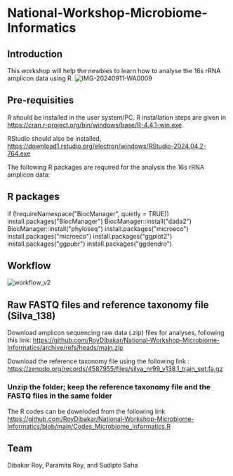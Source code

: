 # National-Workshop-Microbiome-Informatics

## Introduction

This workshop will help the newbies to learn how to analyse the 16s rRNA amplicon data using R.
![IMG-20240911-WA0009](https://github.com/user-attachments/assets/237bb872-dcb2-4ec8-8304-7c81798bb017)

## Pre-requisities
R should be installed in the user system/PC. R installation steps are given in https://cran.r-project.org/bin/windows/base/R-4.4.1-win.exe. 

RStudio should also be installed, https://download1.rstudio.org/electron/windows/RStudio-2024.04.2-764.exe

The following R packages are required for the analysis the 16s rRNA amplicon data:
## R packages

if (!requireNamespace("BiocManager", quietly = TRUE))
                                install.packages("BiocManager")
BiocManager::install("dada2")
BiocManager::install("phyloseq")
install.packages("microeco")
install.packages("microeco")
install.packages("ggplot2")
install.packages("ggpubr")
install.packages("ggdendro")

## Workflow
![workflow_v2](https://github.com/user-attachments/assets/751d7781-eddb-4539-869f-cd26a90d7c56)



## Raw FASTQ files and reference taxonomy file (Silva_138)
Download amplicon sequencing raw data (.zip) files for analyses, following this link:
https://github.com/RoyDibakar/National-Workshop-Microbiome-Informatics/archive/refs/heads/main.zip

Download the reference taxonomy file using the following link :
https://zenodo.org/records/4587955/files/silva_nr99_v138.1_train_set.fa.gz

### Unzip the folder; keep the reference taxonomy file and the FASTQ files in the same folder

The R codes can be downloded from the following link https://github.com/RoyDibakar/National-Workshop-Microbiome-Informatics/blob/main/Codes_Microbiome_Informatics.R

## Team
Dibakar Roy, Paramita Roy, and Sudipto Saha
